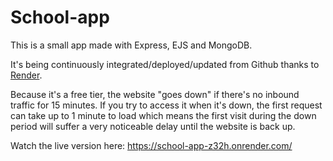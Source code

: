 # School-app

This is a small app made with Express, EJS and MongoDB.

It's being continuously integrated/deployed/updated from Github thanks to [Render](https://render.com/).

Because it's a free tier, the website "goes down" if there's no inbound traffic for 15 minutes. 
If you try to access it when it's down, the first request can take up to 1 minute to load which means the first visit during the down period will suffer a very noticeable delay until the website is back up. 

Watch the live version here: https://school-app-z32h.onrender.com/